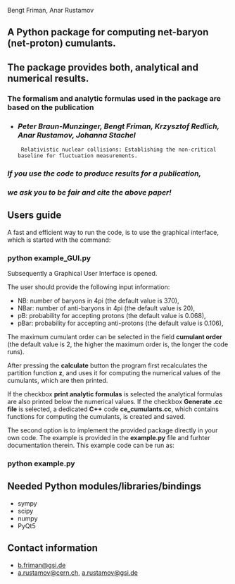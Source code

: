 Bengt Friman, Anar Rustamov


## A Python package for computing net-baryon (net-proton) cumulants.

## The package provides both, analytical and numerical results.

### The formalism and analytic formulas used in the package are based on the publication

- ### *Peter Braun-Munzinger, Bengt Friman, Krzysztof Redlich, Anar Rustamov, Johanna Stachel*
       Relativistic nuclear collisions: Establishing the non-critical baseline for fluctuation measurements.

### *If you use the code to produce results for a publication,* 
### *we ask you to be fair and cite the above paper!*

## Users guide
A fast and efficient way to run the code, is to use the graphical interface,
which is started with the command:

### python example_GUI.py

Subsequently a Graphical User Interface is opened.

The user should provide the following input information:

- NB: number of baryons in 4pi  (the default value is 370),
- NBar: number of anti-baryons in 4pi (the default value is 20),
- pB: probability for accepting protons (the default value is 0.068),
- pBar: probability for accepting anti-protons (the default value is 0.106),

The maximum cumulant order can be selected in the field **cumulant order** (the default value is 2, 
the higher the maximum order is, the longer the code runs).

After pressing the **calculate** button the program first recalculates the partition function **z**, and uses it for 
computing the numerical values of the cumulants, which are then printed.

If the checkbox **print analytic formulas** is selected the analytical formulas are also printed below the numerical values.
If the checkbox **Generate .cc file** is selected, a dedicated  **C++** code  **ce_cumulants.cc**, which contains 
functions for computing the cumulants, is created and saved.

The second option is to implement the provided package directly in your own code.
The example is provided in the **example.py** file and furhter documentation therein. This example code can be run as:

### python example.py

## Needed Python modules/libraries/bindings

- sympy
- scipy
- numpy
- PyQt5

## Contact information

- b.friman@gsi.de
- a.rustamov@cern.ch, a.rustamov@gsi.de
